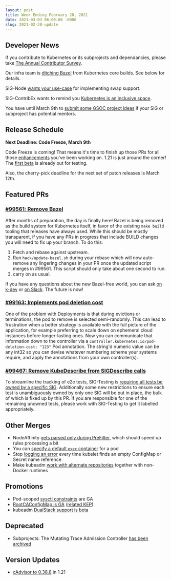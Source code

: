 ```yaml
---
layout: post
title: Week Ending February 28, 2021
date: 2021-03-03 06:00:00 -0000
slug: 2021-02-28-update
---
```


## Developer News

If you contribute to Kubernetes or its subprojects and dependancies, please take [The Annual Contributor Survey](https://www.surveymonkey.com/r/k8scommsurvey2021).

Our infra team is [ditching Bazel](https://github.com/kubernetes/kubernetes/pull/99561) from Kubernetes core builds.  See below for details.

SIG-Node [wants your use-case](https://docs.google.com/document/d/1CZtRtC8W8FwW_VWQLKP9DW_2H-hcLBcH9KBbukie67M/edit#heading=h.8ilpribw5jbx) for implementing swap support.

SIG-ContribEx wants to remind you [Kubernetes is an inclusive space](https://groups.google.com/g/kubernetes-dev/c/XHoHt4srWfc).

You have until March 9th to [submit some GSOC project ideas](https://github.com/cncf/mentoring/blob/master/summerofcode/2021.md#project-ideas) if your SIG or subproject has potential mentors.

## Release Schedule

**Next Deadline: Code Freeze, March 9th**

Code Freeze is coming!  That means it's time to finish up those PRs for all those [enhancements](http://bit.ly/k8s121-enhancements) you've been working on.  1.21 is just around the corner!  The [first beta](https://github.com/kubernetes/kubernetes/releases/tag/v1.21.0-beta.0) is already out for testing.

Also, the cherry-pick deadline for the next set of patch releases is March 12th.

## Featured PRs

### [#99561: Remove Bazel](https://github.com/kubernetes/kubernetes/pull/99561)

After months of preparation, the day is finally here! Bazel is being removed as the build system for Kubernetes itself, in favor of the existing `make build` tooling that releases have always used. While this should be mostly transparent, if you have any PRs in progress that include BUILD changes you will need to fix up your branch. To do this:

1. Fetch and rebase against upstream.
2. Run `hack/update-bazel.sh` during your rebase which will now auto-remove any lingering changes in your PR once the updated script merges in #99561. This script should only take about one second to run.
3. carry on as usual.

If you have any questions about the new Bazel-free world, you can ask [on k-dev](https://groups.google.com/g/kubernetes-dev/c/tRqW6b7gPMA) or [on Slack](https://kubernetes.slack.com/archives/C09R23FHP). The future is now!

### [#99163: Implements pod deletion cost](https://github.com/kubernetes/kubernetes/pull/99163)

One of the problem with Deployments is that during evictions or terminations, the pod to remove is selected semi-randomly. This can lead to frustration when a better strategy is available with the full picture of the application, for example preferring to scale down on ephemeral cloud instances before longer-lasting ones. Now you can communicate that information down to the controller via a `controller.kubernetes.io/pod-deletion-cost: "123"` Pod annotation. The string'd numeric value can be any int32 so you can devise whatever numbering scheme your systems require, and apply the annotations from your own controller(s).

### [#99467: Remove KubeDescribe from SIGDescribe calls](https://github.com/kubernetes/kubernetes/pull/99467)

To streamline the tracking of e2e tests, SIG-Testing is [requiring all tests be owned by a specific SIG](https://github.com/kubernetes/kubernetes/issues/98326). Additionally some new restrictions to ensure each test is unambiguously owned by only one SIG will be put in place, the bulk of which is fixed up by this PR. If you are responsible for one of the remaining unowned tests, please work with SIG-Testing to get it labelled appropriately.


## Other Merges

* NodeAffinity [gets parsed only during PreFilter](https://github.com/kubernetes/kubernetes/pull/99213), which should speed up rules processing a bit
* You can [specify a default `exec` container](https://github.com/kubernetes/kubernetes/pull/97099) for a pod
* Stop [logging an error](https://github.com/kubernetes/kubernetes/pull/99538) every time kubelet finds an empty ConfigMap or Secret name reference
* Make kubeadm [work with alternate repositories](https://github.com/kubernetes/kubernetes/pull/99476) together with non-Docker runtimes

## Promotions

* Pod-scoped [sysctl constraints](https://github.com/kubernetes/kubernetes/pull/99158) are GA
* [RootCAConfigMap is GA](https://github.com/kubernetes/kubernetes/pull/98033) ([related KEP](https://github.com/kubernetes/enhancements/tree/master/keps/sig-auth/1205-bound-service-account-tokens))
* kubeadm [DualStack support is beta](https://github.com/kubernetes/kubernetes/pull/99294)

## Deprecated

* Subprojects: The Mutating Trace Admission Controller [has been archived](https://github.com/kubernetes/org/issues/2527)

## Version Updates

* [cAdvisor to 0.38.8](https://github.com/kubernetes/kubernetes/pull/99315) in 1.21
